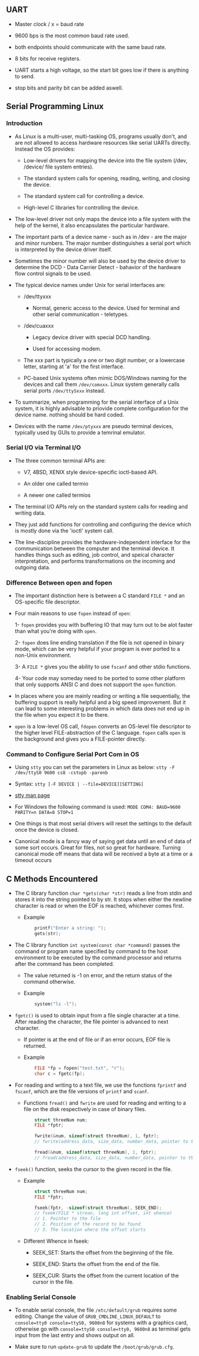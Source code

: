 ## **UART**

* Master clock / x = baud rate

* 9600 bps is the most common baud rate used.

* both endpoints should communicate with the same baud rate.

* 8 bits for receive registers.

* UART starts a high voltage, so the start bit goes low if there 
is anything to send.

* stop bits and parity bit can be added aswell.

## **Serial Programming Linux**

### **Introduction**

* As Linux is a multi-user, multi-tasking OS, programs usually 
don't, and are not allowed to access hardware resources like 
serial UARTs directly. Instead the OS provides:

    - Low-level drivers for mapping the device into the file system
    (/dev, /device/ file system entries).

    - The standard system calls for opening, reading, writing, and 
    closing the device.

    - The standard system call for controlling a device.

    - High-level C libraries for controlling the device.

* The low-level driver not only maps the device into a file system 
with the help of the kernel, it also encapsulates the particular 
hardware.

* The important parts of a device name - such as in /dev - are the 
major and minor numbers. The major number distinguishes a serial 
port which is interpreted by the device driver itself.

* Sometimes the minor number will also be used by the device driver
to determine the DCD - Data Carrier Detect - bahavior of the 
hardware flow control signals to be used.

* The typical device names under Unix for serial interfaces are:

    - /dev/ttyxxx

        * Normal, generic access to the device. Used for terminal
        and other serial communication - teletypes.

    - /dev/cuaxxx

        * Legacy device driver with special DCD handling.

        * Used for accessing modem.

    * The xxx part is typically a one or two digit number, or a 
    lowercase letter, starting at 'a' for the first interface.

    * PC-based Unix systems often mimic DOS/Windows naming for the 
    devices and call them `/dev/comxxx`. Linux system generally 
    calls serial ports `/dev/ttySxxx` instead.

* To summarize, when programming for the serial interface of a Unix
system, it is highly advisable to priovide complete configuration 
for the device name. nothing should be hard coded.

* Devices with the name `/dev/ptyxxx` are pseudo terminal devices, 
typically used by GUIs to provide a temrinal emulator.

### **Serial I/O via Terminal I/O**

* The three common terminal APIs are:

    - V7, 4BSD, XENIX style device-specific ioctl-based API.

    - An older one called termio

    - A newer one called termios

* The terminal I/O APIs rely on the standard system calls for 
reading and writing data. 

* They just add functions for controlling and configuring the 
device which is mostly done via the 'ioctl' system call.

* The line-discipline provides the hardware-independent interface 
for the communication between the computer and the terminal device.
It handles things such as editing, job control, and speical 
character interpretation, and performs transformations on the 
incoming and outgoing data.

### **Difference Between open and fopen** 

* The important distinction here is between a C standard `FILE *`
and an OS-specific file descriptor.

* Four main reasons to use `fopen` instead of `open`:

    1- `fopen` provides you with buffering IO that may turn out to 
    be alot faster than what you're doing with `open`.

    2- `fopen` does line ending translation if the file is not 
    opened in binary mode, which can be very helpful if your 
    program is ever ported to a non-Unix environment.

    3- A `FILE *` gives you the ability to use `fscanf` and other 
    stdio functions.

    4- Your code may someday need to be ported to some other 
    platform that only supports ANSI C and does not support the 
    `open` function.

* In places where you are mainly reading or writing a file 
sequentially, the buffering support is really helpful and a big 
speed improvement. But it can lead to some interesting problems in
which data does not end up in the file when you expect it to be 
there.

* `open` is a low-level OS call, `fdopen` converts an OS-level 
file descriptor to the higher level FILE-abstraction of the C 
language. `fopen` calls `open` is the background and gives you a 
FILE-pointer directly.

### **Command to Configure Serial Port Com in OS**

* Using `stty` you can set the parameters in Linux as below:
`stty -F /dev/ttyS0 9600 cs8 -cstopb -parenb`

* Syntax: `stty [-F DEVICE | --file=DEVICE][SETTING]`

* [stty man page](https://linux.die.net/man/1/stty)

* For Windows the following command is used:
`MODE COM4: BAUD=9600 PARITY=n DATA=8 STOP=1`

* One things is that most serial drivers will reset the settings
to the default once the device is closed.

* Canonical mode is a fancy way of saying get data until an end of 
data of some sort occurs. Great for files, not so great for hardware. 
Turning canonical mode off means that data will be received a byte at a 
time or a timeout occurs 

## **C Methods Encountered**

* The C library function `char *gets(char *str)` reads a line from 
  stdin and stores it into the string pointed to by str. It stops 
  when either the newline character is read or when the EOF is 
  reached, whichever comes first.

    * Example

        ```c
            printf("Enter a string: ");
            gets(str);
        ```

* The C library function `int system(const char *command)` passes 
  the command or program name specified by command to the host 
  environment to be executed by the command processor and returns 
  after the command has been completed.

    * The value returned is -1 on error, and the return status of 
    the command otherwise.

    * Example

        ```c
            system("ls -l");
        ```

* `fgetc()` is used to obtain input from a file single character 
  at a time. After reading the character, the file pointer is 
  advanced to next character.

    * If pointer is at the end of file or if an error occurs, EOF 
    file is returned.

    * Example

        ```c
            FILE *fp = fopen("test.txt", "r");
            char c = fgetc(fp);
        ```

* For reading and writing to a text file, we use the functions 
  `fprintf` and `fscanf`, which are the file versions of `printf` 
  and  `scanf`.

    * Functions `fread()` and `fwrite` are used for reading and 
    writing to a file on the disk respectively in case of binary 
    files.

        ```c
            struct threeNum num;
            FILE *fptr;

            fwrite(&num, sizeof(struct threeNum), 1, fptr);
            // fwrite(address_data, size_data, number_data, pointer to the file);

            fread(&num, sizeof(struct threeNum), 1, fptr);
            // fread(address_data, size_data, number_data, pointer to the file);
        ```

* `fseek()` function, seeks the cursor to the given record in the
  file.

    * Example

        ```c
            struct threeNum num;
            FILE *fptr;

            fseek(fptr, -sizeof(struct threeNum), SEEK_END);
            // fseek(FILE * strean, long int offset, int whence)
            // 1. Pointer to the file
            // 2. Position of the record to be found
            // 3. The location where the offset starts
        ```

    * Different Whence in fseek:

        - SEEK_SET: Starts the offset from the beginning of the file.

        - SEEK_END: Starts the offset from the end of the file.

        - SEEK_CUR: Starts the offset from the current location of the cursor in the file.

### **Enabling Serial Console**

* To enable serial console, the file `/etc/default/grub` requires 
some editing. Change the value of `GRUB_CMDLINE_LINUX_DEFAULT` to 
`console=tty0 console=ttyS0, 9600n8` for systems with a graphics
card, otherwise go with `console=ttyS0 console=tty0, 9600n8` as 
terminal gets input from the last entry and shows output on all.

* Make sure to run `update-grub` to update the `/boot/grub/grub.cfg`.

